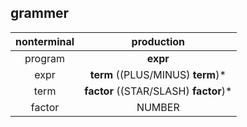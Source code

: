 ## grammer

| nonterminal | production                            |
| :---------: | :-----------------------------------: |
| program     | **expr**                              |
| expr        | **term**   ((PLUS/MINUS) **term**)*   |
| term        | **factor** ((STAR/SLASH) **factor**)* |
| factor      | NUMBER                                |
